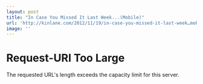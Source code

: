 ```yaml
---
layout: post
title: "In Case You Missed It Last Week...(Mobile)"
url: 'http://kinlane.com/2012/11/19/in-case-you-missed-it-last-week…mobile/'
image: ''
---
```


<!DOCTYPE HTML PUBLIC "-//IETF//DTD HTML 2.0//EN">
<html><head>
<title>414 Request-URI Too Large</title>
</head><body>
<h1>Request-URI Too Large</h1>
<p>The requested URL's length exceeds the capacity
limit for this server.<br />
</p>
</body></html>

